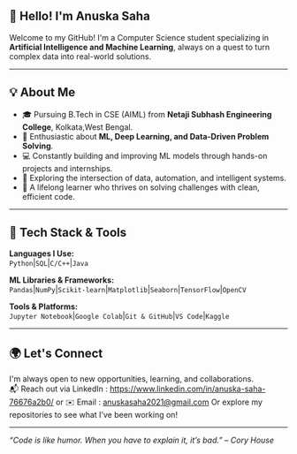 
## 👋 Hello! I'm Anuska Saha


Welcome to my GitHub! I'm a Computer Science student specializing in **Artificial Intelligence and Machine Learning**, always on a quest to turn complex data into real-world solutions.

---
## 💡 About Me

- 🎓 Pursuing B.Tech in CSE (AIML) from **Netaji Subhash Engineering College**, Kolkata,West Bengal.
- 🧠 Enthusiastic about **ML, Deep Learning, and Data-Driven Problem Solving**.
- 💻 Constantly building and improving ML models through hands-on projects and internships.
- 🚀 Exploring the intersection of data, automation, and intelligent systems.
- 🌱 A lifelong learner who thrives on solving challenges with clean, efficient code.

---

## 🧰 Tech Stack & Tools

**Languages I Use:**  
`Python`|`SQL`|`C/C++`|`Java`

**ML Libraries & Frameworks:**  
`Pandas`|`NumPy`|`Scikit-learn`|`Matplotlib`|`Seaborn`|`TensorFlow`|`OpenCV`

**Tools & Platforms:**  
`Jupyter Notebook`|`Google Colab`|`Git & GitHub`|`VS Code`|`Kaggle`

---

## 🌍 Let's Connect

I'm always open to new opportunities, learning, and collaborations.  
📬 Reach out via LinkedIn : https://www.linkedin.com/in/anuska-saha-76676a2b0/ or ✉️ Email : anuskasaha2021@gmail.com 
 Or explore my repositories to see what I’ve been working on!

---

_“Code is like humor. When you have to explain it, it’s bad.” – Cory House_
